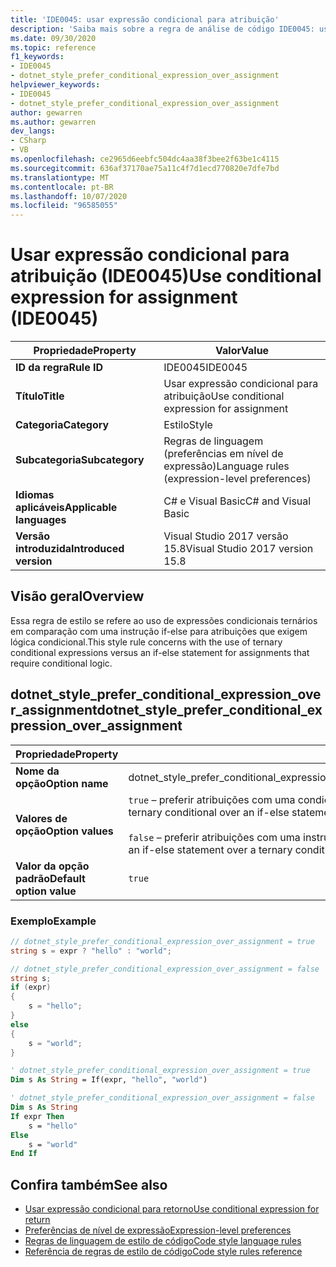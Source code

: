 ```yaml
---
title: 'IDE0045: usar expressão condicional para atribuição'
description: 'Saiba mais sobre a regra de análise de código IDE0045: usar expressão condicional para atribuição'
ms.date: 09/30/2020
ms.topic: reference
f1_keywords:
- IDE0045
- dotnet_style_prefer_conditional_expression_over_assignment
helpviewer_keywords:
- IDE0045
- dotnet_style_prefer_conditional_expression_over_assignment
author: gewarren
ms.author: gewarren
dev_langs:
- CSharp
- VB
ms.openlocfilehash: ce2965d6eebfc504dc4aa38f3bee2f63be1c4115
ms.sourcegitcommit: 636af37170ae75a11c4f7d1ecd770820e7dfe7bd
ms.translationtype: MT
ms.contentlocale: pt-BR
ms.lasthandoff: 10/07/2020
ms.locfileid: "96585055"
---
```

# <a name="use-conditional-expression-for-assignment-ide0045"></a><span data-ttu-id="abf63-103">Usar expressão condicional para atribuição (IDE0045)</span><span class="sxs-lookup"><span data-stu-id="abf63-103">Use conditional expression for assignment (IDE0045)</span></span>

|<span data-ttu-id="abf63-104">Propriedade</span><span class="sxs-lookup"><span data-stu-id="abf63-104">Property</span></span>|<span data-ttu-id="abf63-105">Valor</span><span class="sxs-lookup"><span data-stu-id="abf63-105">Value</span></span>|
|-|-|
| <span data-ttu-id="abf63-106">**ID da regra**</span><span class="sxs-lookup"><span data-stu-id="abf63-106">**Rule ID**</span></span> | <span data-ttu-id="abf63-107">IDE0045</span><span class="sxs-lookup"><span data-stu-id="abf63-107">IDE0045</span></span> |
| <span data-ttu-id="abf63-108">**Título**</span><span class="sxs-lookup"><span data-stu-id="abf63-108">**Title**</span></span> | <span data-ttu-id="abf63-109">Usar expressão condicional para atribuição</span><span class="sxs-lookup"><span data-stu-id="abf63-109">Use conditional expression for assignment</span></span> |
| <span data-ttu-id="abf63-110">**Categoria**</span><span class="sxs-lookup"><span data-stu-id="abf63-110">**Category**</span></span> | <span data-ttu-id="abf63-111">Estilo</span><span class="sxs-lookup"><span data-stu-id="abf63-111">Style</span></span> |
| <span data-ttu-id="abf63-112">**Subcategoria**</span><span class="sxs-lookup"><span data-stu-id="abf63-112">**Subcategory**</span></span> | <span data-ttu-id="abf63-113">Regras de linguagem (preferências em nível de expressão)</span><span class="sxs-lookup"><span data-stu-id="abf63-113">Language rules (expression-level preferences)</span></span> |
| <span data-ttu-id="abf63-114">**Idiomas aplicáveis**</span><span class="sxs-lookup"><span data-stu-id="abf63-114">**Applicable languages**</span></span> | <span data-ttu-id="abf63-115">C# e Visual Basic</span><span class="sxs-lookup"><span data-stu-id="abf63-115">C# and Visual Basic</span></span> |
| <span data-ttu-id="abf63-116">**Versão introduzida**</span><span class="sxs-lookup"><span data-stu-id="abf63-116">**Introduced version**</span></span> | <span data-ttu-id="abf63-117">Visual Studio 2017 versão 15.8</span><span class="sxs-lookup"><span data-stu-id="abf63-117">Visual Studio 2017 version 15.8</span></span> |

## <a name="overview"></a><span data-ttu-id="abf63-118">Visão geral</span><span class="sxs-lookup"><span data-stu-id="abf63-118">Overview</span></span>

<span data-ttu-id="abf63-119">Essa regra de estilo se refere ao uso de expressões condicionais ternários em comparação com uma instrução if-else para atribuições que exigem lógica condicional.</span><span class="sxs-lookup"><span data-stu-id="abf63-119">This style rule concerns with the use of ternary conditional expressions versus an if-else statement for assignments that require conditional logic.</span></span>

## <a name="dotnet_style_prefer_conditional_expression_over_assignment"></a><span data-ttu-id="abf63-120">dotnet_style_prefer_conditional_expression_over_assignment</span><span class="sxs-lookup"><span data-stu-id="abf63-120">dotnet_style_prefer_conditional_expression_over_assignment</span></span>

|<span data-ttu-id="abf63-121">Propriedade</span><span class="sxs-lookup"><span data-stu-id="abf63-121">Property</span></span>|<span data-ttu-id="abf63-122">Valor</span><span class="sxs-lookup"><span data-stu-id="abf63-122">Value</span></span>|
|-|-|
| <span data-ttu-id="abf63-123">**Nome da opção**</span><span class="sxs-lookup"><span data-stu-id="abf63-123">**Option name**</span></span> | <span data-ttu-id="abf63-124">dotnet_style_prefer_conditional_expression_over_assignment</span><span class="sxs-lookup"><span data-stu-id="abf63-124">dotnet_style_prefer_conditional_expression_over_assignment</span></span>
| <span data-ttu-id="abf63-125">**Valores de opção**</span><span class="sxs-lookup"><span data-stu-id="abf63-125">**Option values**</span></span> | <span data-ttu-id="abf63-126">`true` – preferir atribuições com uma condicional ternária em vez de uma instrução if-else</span><span class="sxs-lookup"><span data-stu-id="abf63-126">`true` - Prefer assignments with a ternary conditional over an if-else statement</span></span><br /><br /><span data-ttu-id="abf63-127">`false` – preferir atribuições com uma instrução if-else em vez de uma condicional ternária</span><span class="sxs-lookup"><span data-stu-id="abf63-127">`false` - Prefer assignments with an if-else statement over a ternary conditional</span></span> |
| <span data-ttu-id="abf63-128">**Valor da opção padrão**</span><span class="sxs-lookup"><span data-stu-id="abf63-128">**Default option value**</span></span> | `true` |

### <a name="example"></a><span data-ttu-id="abf63-129">Exemplo</span><span class="sxs-lookup"><span data-stu-id="abf63-129">Example</span></span>

```csharp
// dotnet_style_prefer_conditional_expression_over_assignment = true
string s = expr ? "hello" : "world";

// dotnet_style_prefer_conditional_expression_over_assignment = false
string s;
if (expr)
{
    s = "hello";
}
else
{
    s = "world";
}
```

```vb
' dotnet_style_prefer_conditional_expression_over_assignment = true
Dim s As String = If(expr, "hello", "world")

' dotnet_style_prefer_conditional_expression_over_assignment = false
Dim s As String
If expr Then
    s = "hello"
Else
    s = "world"
End If
```

## <a name="see-also"></a><span data-ttu-id="abf63-130">Confira também</span><span class="sxs-lookup"><span data-stu-id="abf63-130">See also</span></span>

- [<span data-ttu-id="abf63-131">Usar expressão condicional para retorno</span><span class="sxs-lookup"><span data-stu-id="abf63-131">Use conditional expression for return</span></span>](ide0046.md)
- [<span data-ttu-id="abf63-132">Preferências de nível de expressão</span><span class="sxs-lookup"><span data-stu-id="abf63-132">Expression-level preferences</span></span>](expression-level-preferences.md)
- [<span data-ttu-id="abf63-133">Regras de linguagem de estilo de código</span><span class="sxs-lookup"><span data-stu-id="abf63-133">Code style language rules</span></span>](language-rules.md)
- [<span data-ttu-id="abf63-134">Referência de regras de estilo de código</span><span class="sxs-lookup"><span data-stu-id="abf63-134">Code style rules reference</span></span>](index.md)
